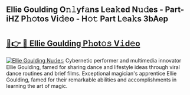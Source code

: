 ## Ellie Goulding O𝚗𝚕yf𝚊ns L𝚎a𝚔ed N𝚞𝚍es - Part-iHZ P𝚑𝚘tos Vi𝚍𝚎o - H𝚘𝚝 Part L𝚎a𝚔s 3bAep

# <h2><a href="http://kfa8d6u.oniu.top/?m=Ellie+Goulding">🔗👉 🔴 Ellie Goulding P𝚑ot𝚘𝚜 V𝚒d𝚎o</a></h2>

[![Ellie Goulding Nu𝚍e𝚜](https://i.imgur.com/0qMVB7G.gif)](http://kfa8d6u.oniu.top/?m=Ellie+Goulding)
Cybernetic performer and multimedia innovator Ellie Goulding, famed for sharing dance and lifestyle ideas through viral dance routines and brief films. Exceptional magician's apprentice Ellie Goulding, famed for their remarkable abilities and accomplishments in learning the art of magic.  
